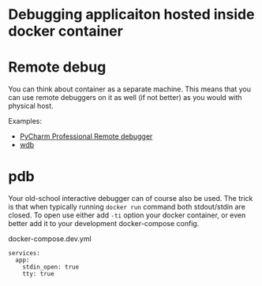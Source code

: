 # Debugging applicaiton hosted inside docker container


# Remote debug

You can think about container as a separate machine.
This means that you can use remote debuggers on it as well (if not better) as you would with physical host.

Examples:

* [PyCharm Professional Remote debugger](https://www.jetbrains.com/help/pycharm/remote-debugging-with-product.html)
* [wdb](https://github.com/Kozea/wdb)


# pdb

Your old-school interactive debugger can of course also be used.
The trick is that when typically running `docker run` command both stdout/stdin are closed.
To open use either add `-ti` option your docker container, or even better add it to your development docker-compose config.

docker-compose.dev.yml
```
services:
  app:
    stdin_open: true
    tty: true
```
